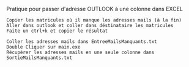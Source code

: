 Pratique pour passer d'adresse OUTLOOK à une colonne dans EXCEL


	Copier les matricules où il manque les adresses mails (à la fin)
	Aller dans outlook et coller dans déstinataire les matricules
	Faite un ctrl+k et copier le résultat

	Coller les adresses mails dans EntreeMailsManquants.txt
	Double Cliquer sur main.exe
	Récupérer les adresses mails en une seule colonne dans SortieMailsManquants.txt

